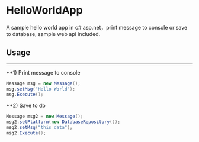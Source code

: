 # HelloWorldApp
A sample hello world app in c# asp.net，print message to console or save to database, sample web api included.

## Usage
-----------
**1) Print message to console
```C#
Message msg = new Message();
msg.setMsg("Hello World");
msg.Execute();
```

**2) Save to db
```C#
Message msg2 = new Message();
msg2.setPlatform(new DatabaseRepository());
msg2.setMsg("this data");
msg2.Execute();
```